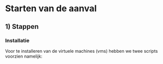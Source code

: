 # Starten van de aanval

## 1) Stappen

### Installatie

Voor te installeren van de virtuele machines (vms) hebben we twee scripts voorzien namelijk:
